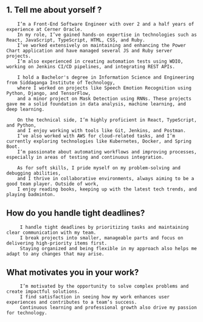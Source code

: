 
## 1. Tell me about yorself ?
   
        I’m a Front-End Software Engineer with over 2 and a half years of experience at Cerner Oracle.
        In my role, I’ve gained hands-on expertise in technologies such as React, JavaScript, TypeScript, HTML, CSS, and Ruby. 
        I’ve worked extensively on maintaining and enhancing the Power Chart application and have managed several JS and Ruby server projects. 
        I’m also experienced in creating automation tests using WDIO, working on Jenkins CI/CD pipelines, and integrating REST APIs.

        I hold a Bachelor's degree in Information Science and Engineering from Siddaganga Institute of Technology, 
        where I worked on projects like Speech Emotion Recognition using Python, Django, and TensorFlow, 
        and a minor project on Mask Detection using RNNs. These projects gave me a solid foundation in data analysis, machine learning, and deep learning.

        On the technical side, I’m highly proficient in React, TypeScript, and Python, 
        and I enjoy working with tools like Git, Jenkins, and Postman. 
        I’ve also worked with AWS for cloud-related tasks, and I’m currently exploring technologies like Kubernetes, Docker, and Spring Boot.
        I’m passionate about automating workflows and improving processes, especially in areas of testing and continuous integration.

        As for soft skills, I pride myself on my problem-solving and debugging abilities, 
        and I thrive in collaborative environments, always aiming to be a good team player. Outside of work, 
        I enjoy reading books, keeping up with the latest tech trends, and playing badminton.

## How do you handle tight deadlines?
         
         I handle tight deadlines by prioritizing tasks and maintaining clear communication with my team.
         I break projects into smaller, manageable parts and focus on delivering high-priority items first.
         Staying organized and being flexible in my approach also helps me adapt to any changes that may arise.

## What motivates you in your work?


         I’m motivated by the opportunity to solve complex problems and create impactful solutions.
         I find satisfaction in seeing how my work enhances user experiences and contributes to a team’s success.
         Continuous learning and professional growth also drive my passion for technology.
